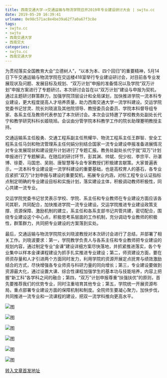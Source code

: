 ```yaml
---
title: 西南交通大学->交通运输与物流学院召开2019年专业建设研讨大会 | swjtu.cc
date: 2019-05-20 16:39:41
urlname: 0e98c571ac8e4be39a62f7a0a67f3c8e
tags: 
- swjtu.cc
- swjtu
- 西南交通大学
- 西南交大
categories:
- swjtu.cc
- 西南交通大学
---
```



为贯彻落实全国教育大会“立德树人”，“以本为本、四个回归”的重要精神，5月14日下午交通运输与物流学院在交运楼418室举行专业建设研讨会，对目前各专业发展现状及问题、发展目标及规划、“双万计划”申报的准备情况以及学院“双万计划”申报方案进行了专题研讨。本次研讨会旨在以“双万计划”建设与申报为契机，通过主题研讨群策群力，加强学院顶层设计和全局谋划，加快推进学院一流本科专业建设，更大程度提高人才培养质量，助力西南交通大学一流学科建设。交运学院党委书记甘灵、院长刘晓波及其他院领导、教授委员会委员、学院本科督导组专家、各系主任及教师代表参加了本次研讨会。本次会议特邀了学校教务处副处长代宁和教学研究科科长姬晓旭。会议由分管学院本科教学工作的院长助理蹇明教授主持。

交通运输系主任殷勇、交通工程系副主任熊耀华、物流工程系主任王群智、安全工程系主任马剑和物流管理系主任何娟分别结合国家一流专业建设申报准备进展情况对专业发展现状和建设提升计划进行了专题汇报。教务处副处长代宁就“双万”计划申报进行了专题解读。在随后的研讨环节，彭其渊、帅斌、倪少权、李宗平、孙湛博、徐菱、马国忠、吴刚、唐智慧等与会专家教授们积极建言献策。大家普遍表示，一流本科专业建设是一流学科建设的重要基础，也是高校育人的基石，各专业应紧抓“双万”计划申报与建设的重要契机，拓展专业内涵，对标工程专业认证指标点制定明确的专业建设目标和实施计划，落实建设主体，积极调动教师积极性，同心共建一流专业。

交运学院党委书记甘灵表示学校、学院、系主任和专业教师在专业建设方面应该各司其职，共同配合，加快推进学院一流专业建设。交运学院推进专业建设政策支撑、资源保障、激励机制的建立，系主任和各系支部书记共管共建，密切配合，围绕专业建设这个中心点，积极思考系层面的工作机制，充分调动专业教师的积极性，群策群力，共同把专业建设的方案落到实处。   

最后，交通运输与物流学院院长刘晓波教授对本次研讨会进行了总结，并部署了相关工作。刘晓波要求：第一，学院教学负责人与各系主任和专业教师把专业建设的规划内容，通过制定专业“金课”建设详细方案尽快落地，并抓紧推进落实，各个专业集中以样本金课课程建设为抓手扎实推进专业建设；第二，师资建设方面，要在师资存量和人才引进两个方面同时发力，利用学院的资源开展定点抚育与绩效激励结合的方式，尽快增强各专业师资与科研力量的同向增长；第三，专业建设要做到资源最大化，通过设置大课、综合性课程加强学生的基本功与技能培养，内容上把握“新工科”各学科之间的融合；第四，“双万”计划申报尊重“扶强扶优”的原则，首先要推荐我们的优势专业，同时注重培育其他专业；第五，学院统一开展资源布局，重点部署专业建设方面的保障机制和制度。全院师生要凝心聚力，加快步伐，共同推进一流专业和一流课程的建设，把双一流学科推向更高水平。



![图](https://news.swjtu.edu.cn/upload/201905/20/201905201246261977.jpg)

![图](https://news.swjtu.edu.cn/upload/201905/20/201905201246046185.jpg)

![图](https://news.swjtu.edu.cn/upload/201905/20/201905201245397361.jpg)

![图](https://news.swjtu.edu.cn/upload/201905/20/201905201245391920.jpg)

![图](https://news.swjtu.edu.cn/upload/201905/20/201905201245036680.jpg)

![图](https://news.swjtu.edu.cn/upload/201905/20/201905201244413887.jpg)

[转入文章首发地址](https://news.swjtu.edu.cn/shownews-18383.shtml)